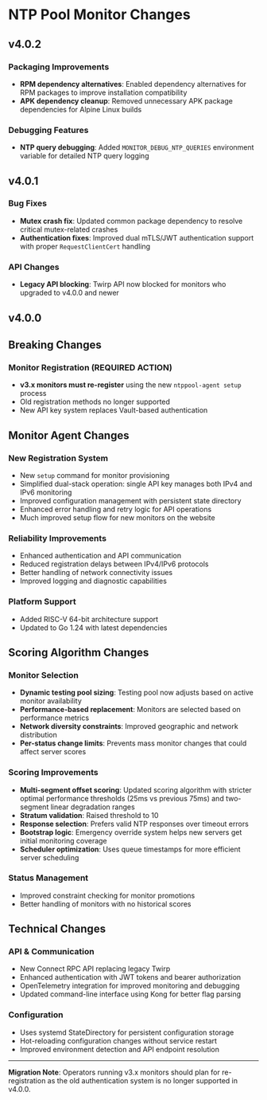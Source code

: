 # NTP Pool Monitor Changes

## v4.0.2

### Packaging Improvements
- **RPM dependency alternatives**: Enabled dependency alternatives for RPM packages to improve installation compatibility
- **APK dependency cleanup**: Removed unnecessary APK package dependencies for Alpine Linux builds

### Debugging Features
- **NTP query debugging**: Added `MONITOR_DEBUG_NTP_QUERIES` environment variable for detailed NTP query logging

## v4.0.1

### Bug Fixes
- **Mutex crash fix**: Updated common package dependency to resolve critical mutex-related crashes
- **Authentication fixes**: Improved dual mTLS/JWT authentication support with proper `RequestClientCert` handling

### API Changes
- **Legacy API blocking**: Twirp API now blocked for monitors who upgraded to v4.0.0 and newer

## v4.0.0

## Breaking Changes

### Monitor Registration (REQUIRED ACTION)
- **v3.x monitors must re-register** using the new `ntppool-agent setup` process
- Old registration methods no longer supported
- New API key system replaces Vault-based authentication

## Monitor Agent Changes

### New Registration System
- New `setup` command for monitor provisioning
- Simplified dual-stack operation: single API key manages both IPv4 and IPv6 monitoring
- Improved configuration management with persistent state directory
- Enhanced error handling and retry logic for API operations
- Much improved setup flow for new monitors on the website

### Reliability Improvements
- Enhanced authentication and API communication
- Reduced registration delays between IPv4/IPv6 protocols
- Better handling of network connectivity issues
- Improved logging and diagnostic capabilities

### Platform Support
- Added RISC-V 64-bit architecture support
- Updated to Go 1.24 with latest dependencies

## Scoring Algorithm Changes

### Monitor Selection
- **Dynamic testing pool sizing**: Testing pool now adjusts based on active monitor availability
- **Performance-based replacement**: Monitors are selected based on performance metrics
- **Network diversity constraints**: Improved geographic and network distribution
- **Per-status change limits**: Prevents mass monitor changes that could affect server scores

### Scoring Improvements
- **Multi-segment offset scoring**: Updated scoring algorithm with stricter optimal performance thresholds (25ms vs previous 75ms) and two-segment linear degradation ranges
- **Stratum validation**: Raised threshold to 10
- **Response selection**: Prefers valid NTP responses over timeout errors
- **Bootstrap logic**: Emergency override system helps new servers get initial monitoring coverage
- **Scheduler optimization**: Uses queue timestamps for more efficient server scheduling

### Status Management
- Improved constraint checking for monitor promotions
- Better handling of monitors with no historical scores

## Technical Changes

### API & Communication
- New Connect RPC API replacing legacy Twirp
- Enhanced authentication with JWT tokens and bearer authorization
- OpenTelemetry integration for improved monitoring and debugging
- Updated command-line interface using Kong for better flag parsing

### Configuration
- Uses systemd StateDirectory for persistent configuration storage
- Hot-reloading configuration changes without service restart
- Improved environment detection and API endpoint resolution

---

**Migration Note**: Operators running v3.x monitors should plan for re-registration as the old authentication system is no longer supported in v4.0.0.
